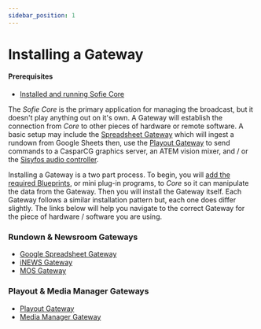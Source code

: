 ```yaml
---
sidebar_position: 1
---
```

# Installing a Gateway

#### Prerequisites

* [Installed and running Sofie Core](../installing-sofie-server-core.md)

The _Sofie Core_ is the primary application for managing the broadcast, but it doesn't play anything out on it's own. A Gateway will establish the connection from _Core_ to other pieces of hardware or remote software. A basic setup may include the [Spreadsheet Gateway](rundown-or-newsroom-system-connection/installing-sofie-with-google-spreadsheet-support.md) which will ingest a rundown from Google Sheets then, use the [Playout Gateway](playout-gateway.md) to send commands to a CasparCG graphics server, an ATEM vision mixer, and / or the [Sisyfos audio controller](https://github.com/olzzon/sisyfos-audio-controller).

Installing a Gateway is a two part process. To begin, you will [add the required Blueprints](../installing-blueprints.md), or mini plug-in programs, to _Core_ so it can manipulate the data from the Gateway. Then you will install the Gateway itself. Each Gateway follows a similar installation pattern but, each one does differ slightly. The links below will help you navigate to the correct Gateway for the piece of hardware / software you are using.

### Rundown & Newsroom Gateways

* [Google Spreadsheet Gateway](rundown-or-newsroom-system-connection/installing-sofie-with-google-spreadsheet-support.md)
* [iNEWS Gateway](rundown-or-newsroom-system-connection/inews-connection.md)
* [MOS Gateway](rundown-or-newsroom-system-connection/enps-connection.md)

### Playout & Media Manager Gateways

* [Playout Gateway](playout-gateway.md)
* [Media Manager Gateway](media-manager.md)

